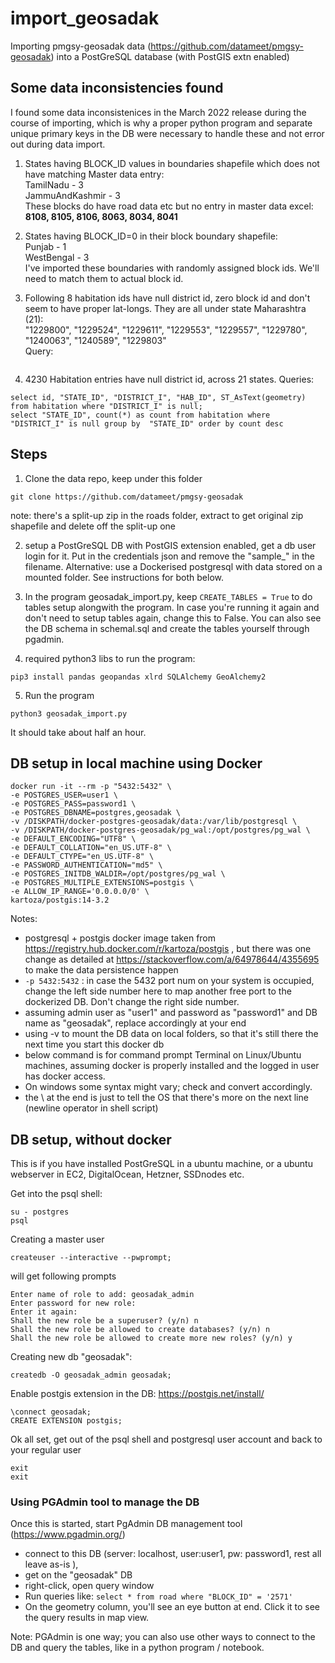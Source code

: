 # import_geosadak

Importing pmgsy-geosadak data (https://github.com/datameet/pmgsy-geosadak) into a PostGreSQL database (with PostGIS extn enabled)



## Some data inconsistencies found
I found some data inconsistenices in the March 2022 release during the course of importing, which is why a proper python program and separate unique primary keys in the DB were necessary to handle these and not error out during data import.

1. States having BLOCK_ID values in boundaries shapefile which does not have matching Master data entry:  
TamilNadu - 3  
JammuAndKashmir - 3  
These blocks do have road data etc but no entry in master data excel: **8108, 8105, 8106, 8063, 8034, 8041**

2. States having BLOCK_ID=0 in their block boundary shapefile:  
Punjab - 1  
WestBengal - 3  
I've imported these boundaries with randomly assigned block ids. We'll need to match them to actual block id.

3. Following 8 habitation ids have null district id, zero block id and don't seem to have proper lat-longs. They are all under state Maharashtra (21):  
"1229800", "1229524", "1229611", "1229553", "1229557", "1229780", "1240063", "1240589", "1229803"  
Query:   
```select id, "STATE_ID", "DISTRICT_I", "HAB_ID", ST_AsText(geometry) from habitation where "BLOCK_ID" = 'ZEROBLOCK'
```

4. 4230 Habitation entries have null district id, across 21 states.
Queries:  
```
select id, "STATE_ID", "DISTRICT_I", "HAB_ID", ST_AsText(geometry) from habitation where "DISTRICT_I" is null;
select "STATE_ID", count(*) as count from habitation where "DISTRICT_I" is null group by  "STATE_ID" order by count desc
```


## Steps

1. Clone the data repo, keep under this folder
```
git clone https://github.com/datameet/pmgsy-geosadak
```
note: there's a split-up zip in the roads folder, extract to get original zip shapefile and delete off the split-up one

2. setup a PostGreSQL DB with PostGIS extension enabled, get a db user login for it. Put in the credentials json and remove the "sample_" in the filename. Alternative: use a Dockerised postgresql with data stored on a mounted folder. See instructions for both below.

3. In the program geosadak_import.py, keep `CREATE_TABLES = True` to do tables setup alongwith the program. In case you're running it again and don't need to setup tables again, change this to False. You can also see the DB schema in schemal.sql and create the tables yourself through pgadmin.

4. required python3 libs to run the program:
```
pip3 install pandas geopandas xlrd SQLAlchemy GeoAlchemy2
```

5. Run the program
```
python3 geosadak_import.py
```
It should take about half an hour.



## DB setup in local machine using Docker

```
docker run -it --rm -p "5432:5432" \
-e POSTGRES_USER=user1 \
-e POSTGRES_PASS=password1 \
-e POSTGRES_DBNAME=postgres,geosadak \
-v /DISKPATH/docker-postgres-geosadak/data:/var/lib/postgresql \
-v /DISKPATH/docker-postgres-geosadak/pg_wal:/opt/postgres/pg_wal \
-e DEFAULT_ENCODING="UTF8" \
-e DEFAULT_COLLATION="en_US.UTF-8" \
-e DEFAULT_CTYPE="en_US.UTF-8" \
-e PASSWORD_AUTHENTICATION="md5" \
-e POSTGRES_INITDB_WALDIR=/opt/postgres/pg_wal \
-e POSTGRES_MULTIPLE_EXTENSIONS=postgis \
-e ALLOW_IP_RANGE='0.0.0.0/0' \
kartoza/postgis:14-3.2
```

Notes:
- postgresql + postgis docker image taken from https://registry.hub.docker.com/r/kartoza/postgis , but there was one change as detailed at https://stackoverflow.com/a/64978644/4355695 to make the data persistence happen
- `-p 5432:5432` : in case the 5432 port num on your system is occupied, change the left side number here to map another free port to the dockerized DB. Don't change the right side number.
- assuming admin user as "user1" and password as "password1" and DB name as "geosadak", replace accordingly at your end
- using -v to mount the DB data on local folders, so that it's still there the next time you start this docker db
- below command is for command prompt Terminal on Linux/Ubuntu machines, assuming docker is properly installed and the logged in user has docker access. 
- On windows some syntax might vary; check and convert accordingly.
- the \ at the end is just to tell the OS that there's more on the next line (newline operator in shell script)


## DB setup, without docker

This is if you have installed PostGreSQL in a ubuntu machine, or a ubuntu webserver in EC2, DigitalOcean, Hetzner, SSDnodes etc.

Get into the psql shell:
```
su - postgres
psql
```

Creating a master user
```
createuser --interactive --pwprompt;
```

will get following prompts
```
Enter name of role to add: geosadak_admin
Enter password for new role: 
Enter it again: 
Shall the new role be a superuser? (y/n) n
Shall the new role be allowed to create databases? (y/n) n
Shall the new role be allowed to create more new roles? (y/n) y
```

Creating new db "geosadak":
```
createdb -O geosadak_admin geosadak;
```

Enable postgis extension in the DB: https://postgis.net/install/
```
\connect geosadak;
CREATE EXTENSION postgis;
```

Ok all set, get out of the psql shell and postgresql user account and back to your regular user
```
exit
exit
```


### Using PGAdmin tool to manage the DB
Once this is started, start PgAdmin DB management tool (https://www.pgadmin.org/) 
- connect to this DB (server: localhost, user:user1, pw: password1, rest all leave as-is ), 
- get on the "geosadak" DB
- right-click, open query window
- Run queries like: `select * from road where "BLOCK_ID" = '2571'`
- On the geometry column, you'll see an eye button at end. Click it to see the query results in map view.

Note: PGAdmin is one way; you can also use other ways to connect to the DB and query the tables, like in a python program / notebook.
